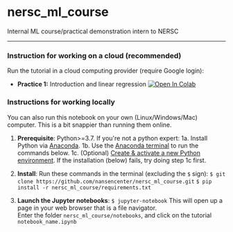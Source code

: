 # nersc_ml_course

Internal ML course/practical demonstration intern to NERSC

---
### Instruction for working on a cloud (recommended)
Run the tutorial in a cloud computing provider (require Google login):

- **Practice 1:** Introduction and linear regression [![Open In Colab](https://colab.research.google.com/assets/colab-badge.svg)](http://colab.research.google.com/github/nansencenter/nersc_ml_course/blob/main/p1_linear_regression.ipynb)

### Instructions for working locally

You can also run this notebook on your own (Linux/Windows/Mac) computer.
This is a bit snappier than running them online.

1. **Prerequisite**: Python>=3.7.
   If you're not a python expert:
   1a. Install Python via [Anaconda](https://www.anaconda.com/download).
   1b. Use the [Anaconda terminal](https://docs.conda.io/projects/conda/en/latest/user-guide/getting-started.html#starting-conda)
       to run the commands below.
   1c. (Optional) [Create & activate a new Python environment](https://docs.conda.io/projects/conda/en/latest/user-guide/getting-started.html#managing-environments).
       If the installation (below) fails, try doing step 1c first.

2. **Install**:
   Run these commands in the terminal (excluding the `$` sign):
   `$ git clone https://github.com/nansencenter/nersc_ml_course.git`
   `$ pip install -r nersc_ml_course/requirements.txt`

3. **Launch the Jupyter notebooks**:
   `$ jupyter-notebook`
   This will open up a page in your web browser that is a file navigator.  
   Enter the folder `nersc_ml_course/notebooks`, and click on the tutorial `notebook_name.ipynb`

<!-- markdownlint-disable-file heading-increment -->
